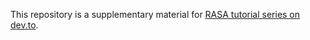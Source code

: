 This repository is a supplementary material for [RASA tutorial series on dev.to](https://dev.to/petr7555/rasa-creating-a-chatbot-3kla).
